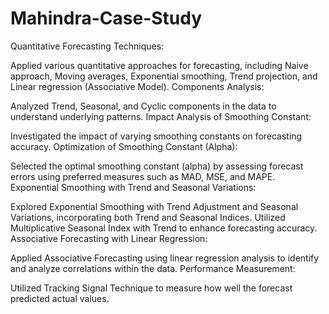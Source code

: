 # Mahindra-Case-Study
Quantitative Forecasting Techniques:

Applied various quantitative approaches for forecasting, including Naive approach, Moving averages, Exponential smoothing, Trend projection, and Linear regression (Associative Model).
Components Analysis:

Analyzed Trend, Seasonal, and Cyclic components in the data to understand underlying patterns.
Impact Analysis of Smoothing Constant:

Investigated the impact of varying smoothing constants on forecasting accuracy.
Optimization of Smoothing Constant (Alpha):

Selected the optimal smoothing constant (alpha) by assessing forecast errors using preferred measures such as MAD, MSE, and MAPE.
Exponential Smoothing with Trend and Seasonal Variations:

Explored Exponential Smoothing with Trend Adjustment and Seasonal Variations, incorporating both Trend and Seasonal Indices.
Utilized Multiplicative Seasonal Index with Trend to enhance forecasting accuracy.
Associative Forecasting with Linear Regression:

Applied Associative Forecasting using linear regression analysis to identify and analyze correlations within the data.
Performance Measurement:

Utilized Tracking Signal Technique to measure how well the forecast predicted actual values.
